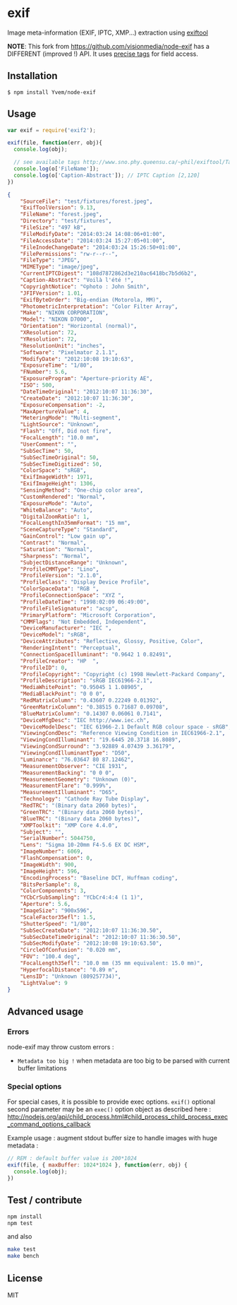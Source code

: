 # exif

Image meta-information (EXIF, IPTC, XMP...) extraction using [exiftool](http://www.sno.phy.queensu.ca/~phil/exiftool/)

__NOTE__: This fork from https://github.com/visionmedia/node-exif has a DIFFERENT (improved !) API.
 It uses [precise tags](http://www.sno.phy.queensu.ca/~phil/exiftool/TagNames/index.html) for field access.

## Installation

    $ npm install Yvem/node-exif

## Usage

```javascript
var exif = require('exif2');

exif(file, function(err, obj){
  console.log(obj);

  // see available tags http://www.sno.phy.queensu.ca/~phil/exiftool/TagNames/index.html
  console.log(o['FileName']);
  console.log(o['Caption-Abstract']); // IPTC Caption [2,120]
})
```

```json
{
	"SourceFile": "test/fixtures/forest.jpeg",
	"ExifToolVersion": 9.13,
	"FileName": "forest.jpeg",
	"Directory": "test/fixtures",
	"FileSize": "497 kB",
	"FileModifyDate": "2014:03:24 14:08:06+01:00",
	"FileAccessDate": "2014:03:24 15:27:05+01:00",
	"FileInodeChangeDate": "2014:03:24 15:26:50+01:00",
	"FilePermissions": "rw-r--r--",
	"FileType": "JPEG",
	"MIMEType": "image/jpeg",
	"CurrentIPTCDigest": "108d7872862d3e210ac6418bc7b5d6b2",
	"Caption-Abstract": "Voilà l'été !",
	"CopyrightNotice": "©photo : John Smith",
	"JFIFVersion": 1.01,
	"ExifByteOrder": "Big-endian (Motorola, MM)",
	"PhotometricInterpretation": "Color Filter Array",
	"Make": "NIKON CORPORATION",
	"Model": "NIKON D7000",
	"Orientation": "Horizontal (normal)",
	"XResolution": 72,
	"YResolution": 72,
	"ResolutionUnit": "inches",
	"Software": "Pixelmator 2.1.1",
	"ModifyDate": "2012:10:08 19:10:63",
	"ExposureTime": "1/80",
	"FNumber": 5.6,
	"ExposureProgram": "Aperture-priority AE",
	"ISO": 500,
	"DateTimeOriginal": "2012:10:07 11:36:30",
	"CreateDate": "2012:10:07 11:36:30",
	"ExposureCompensation": -2,
	"MaxApertureValue": 4,
	"MeteringMode": "Multi-segment",
	"LightSource": "Unknown",
	"Flash": "Off, Did not fire",
	"FocalLength": "10.0 mm",
	"UserComment": "",
	"SubSecTime": 50,
	"SubSecTimeOriginal": 50,
	"SubSecTimeDigitized": 50,
	"ColorSpace": "sRGB",
	"ExifImageWidth": 1971,
	"ExifImageHeight": 1306,
	"SensingMethod": "One-chip color area",
	"CustomRendered": "Normal",
	"ExposureMode": "Auto",
	"WhiteBalance": "Auto",
	"DigitalZoomRatio": 1,
	"FocalLengthIn35mmFormat": "15 mm",
	"SceneCaptureType": "Standard",
	"GainControl": "Low gain up",
	"Contrast": "Normal",
	"Saturation": "Normal",
	"Sharpness": "Normal",
	"SubjectDistanceRange": "Unknown",
	"ProfileCMMType": "Lino",
	"ProfileVersion": "2.1.0",
	"ProfileClass": "Display Device Profile",
	"ColorSpaceData": "RGB ",
	"ProfileConnectionSpace": "XYZ ",
	"ProfileDateTime": "1998:02:09 06:49:00",
	"ProfileFileSignature": "acsp",
	"PrimaryPlatform": "Microsoft Corporation",
	"CMMFlags": "Not Embedded, Independent",
	"DeviceManufacturer": "IEC ",
	"DeviceModel": "sRGB",
	"DeviceAttributes": "Reflective, Glossy, Positive, Color",
	"RenderingIntent": "Perceptual",
	"ConnectionSpaceIlluminant": "0.9642 1 0.82491",
	"ProfileCreator": "HP  ",
	"ProfileID": 0,
	"ProfileCopyright": "Copyright (c) 1998 Hewlett-Packard Company",
	"ProfileDescription": "sRGB IEC61966-2.1",
	"MediaWhitePoint": "0.95045 1 1.08905",
	"MediaBlackPoint": "0 0 0",
	"RedMatrixColumn": "0.43607 0.22249 0.01392",
	"GreenMatrixColumn": "0.38515 0.71687 0.09708",
	"BlueMatrixColumn": "0.14307 0.06061 0.7141",
	"DeviceMfgDesc": "IEC http://www.iec.ch",
	"DeviceModelDesc": "IEC 61966-2.1 Default RGB colour space - sRGB",
	"ViewingCondDesc": "Reference Viewing Condition in IEC61966-2.1",
	"ViewingCondIlluminant": "19.6445 20.3718 16.8089",
	"ViewingCondSurround": "3.92889 4.07439 3.36179",
	"ViewingCondIlluminantType": "D50",
	"Luminance": "76.03647 80 87.12462",
	"MeasurementObserver": "CIE 1931",
	"MeasurementBacking": "0 0 0",
	"MeasurementGeometry": "Unknown (0)",
	"MeasurementFlare": "0.999%",
	"MeasurementIlluminant": "D65",
	"Technology": "Cathode Ray Tube Display",
	"RedTRC": "(Binary data 2060 bytes)",
	"GreenTRC": "(Binary data 2060 bytes)",
	"BlueTRC": "(Binary data 2060 bytes)",
	"XMPToolkit": "XMP Core 4.4.0",
	"Subject": "",
	"SerialNumber": 5044750,
	"Lens": "Sigma 10-20mm F4-5.6 EX DC HSM",
	"ImageNumber": 6069,
	"FlashCompensation": 0,
	"ImageWidth": 900,
	"ImageHeight": 596,
	"EncodingProcess": "Baseline DCT, Huffman coding",
	"BitsPerSample": 8,
	"ColorComponents": 3,
	"YCbCrSubSampling": "YCbCr4:4:4 (1 1)",
	"Aperture": 5.6,
	"ImageSize": "900x596",
	"ScaleFactor35efl": 1.5,
	"ShutterSpeed": "1/80",
	"SubSecCreateDate": "2012:10:07 11:36:30.50",
	"SubSecDateTimeOriginal": "2012:10:07 11:36:30.50",
	"SubSecModifyDate": "2012:10:08 19:10:63.50",
	"CircleOfConfusion": "0.020 mm",
	"FOV": "100.4 deg",
	"FocalLength35efl": "10.0 mm (35 mm equivalent: 15.0 mm)",
	"HyperfocalDistance": "0.89 m",
	"LensID": "Unknown (809257734)",
	"LightValue": 9
}
```

## Advanced usage

### Errors
node-exif may throw custom errors :

* `Metadata too big !` when metadata are too big to be parsed with current buffer limitations

### Special options
For special cases, it is possible to provide exec options.
`exif()` optional second parameter may be an `exec()` option object as described here :
http://nodejs.org/api/child_process.html#child_process_child_process_exec_command_options_callback

Example usage : augment stdout buffer size to handle images with huge metadata :

```javascript
// REM : default buffer value is 200*1024
exif(file, { maxBuffer: 1024*1024 }, function(err, obj) {
  console.log(obj);
})
```

## Test / contribute

```bash
npm install
npm test
````

and also
```bash
make test
make bench
````

## License 

  MIT
